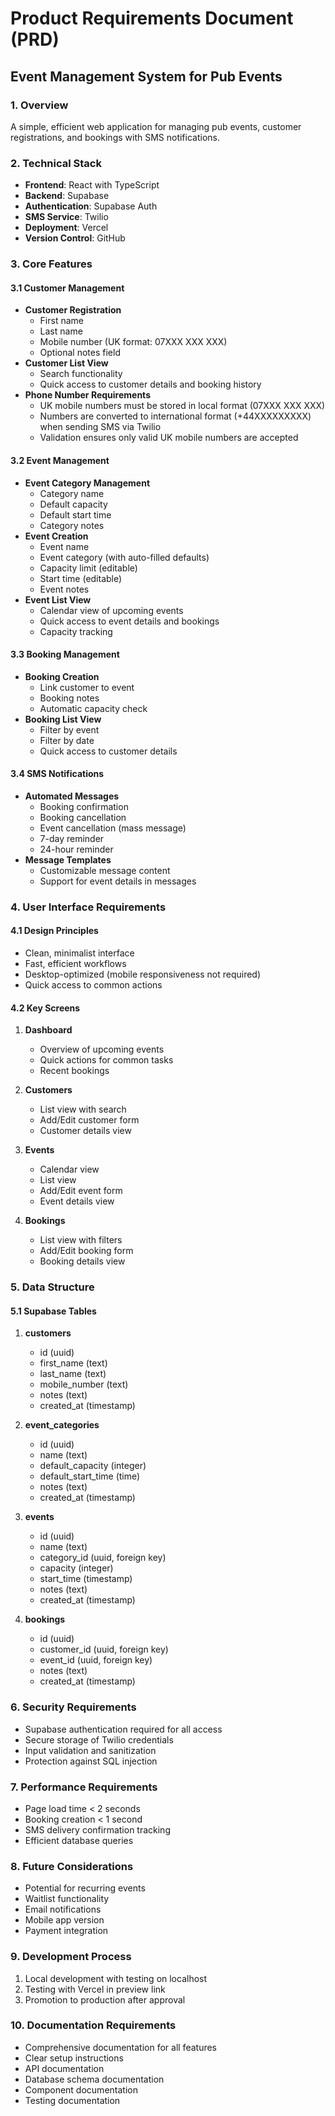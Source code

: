 # Product Requirements Document (PRD)
## Event Management System for Pub Events

### 1. Overview
A simple, efficient web application for managing pub events, customer registrations, and bookings with SMS notifications.

### 2. Technical Stack
- **Frontend**: React with TypeScript
- **Backend**: Supabase
- **Authentication**: Supabase Auth
- **SMS Service**: Twilio
- **Deployment**: Vercel
- **Version Control**: GitHub

### 3. Core Features

#### 3.1 Customer Management
- **Customer Registration**
  - First name
  - Last name
  - Mobile number (UK format: 07XXX XXX XXX)
  - Optional notes field
- **Customer List View**
  - Search functionality
  - Quick access to customer details and booking history
- **Phone Number Requirements**
  - UK mobile numbers must be stored in local format (07XXX XXX XXX)
  - Numbers are converted to international format (+44XXXXXXXXX) when sending SMS via Twilio
  - Validation ensures only valid UK mobile numbers are accepted

#### 3.2 Event Management
- **Event Category Management**
  - Category name
  - Default capacity
  - Default start time
  - Category notes
- **Event Creation**
  - Event name
  - Event category (with auto-filled defaults)
  - Capacity limit (editable)
  - Start time (editable)
  - Event notes
- **Event List View**
  - Calendar view of upcoming events
  - Quick access to event details and bookings
  - Capacity tracking

#### 3.3 Booking Management
- **Booking Creation**
  - Link customer to event
  - Booking notes
  - Automatic capacity check
- **Booking List View**
  - Filter by event
  - Filter by date
  - Quick access to customer details

#### 3.4 SMS Notifications
- **Automated Messages**
  - Booking confirmation
  - Booking cancellation
  - Event cancellation (mass message)
  - 7-day reminder
  - 24-hour reminder
- **Message Templates**
  - Customizable message content
  - Support for event details in messages

### 4. User Interface Requirements

#### 4.1 Design Principles
- Clean, minimalist interface
- Fast, efficient workflows
- Desktop-optimized (mobile responsiveness not required)
- Quick access to common actions

#### 4.2 Key Screens
1. **Dashboard**
   - Overview of upcoming events
   - Quick actions for common tasks
   - Recent bookings

2. **Customers**
   - List view with search
   - Add/Edit customer form
   - Customer details view

3. **Events**
   - Calendar view
   - List view
   - Add/Edit event form
   - Event details view

4. **Bookings**
   - List view with filters
   - Add/Edit booking form
   - Booking details view

### 5. Data Structure

#### 5.1 Supabase Tables
1. **customers**
   - id (uuid)
   - first_name (text)
   - last_name (text)
   - mobile_number (text)
   - notes (text)
   - created_at (timestamp)

2. **event_categories**
   - id (uuid)
   - name (text)
   - default_capacity (integer)
   - default_start_time (time)
   - notes (text)
   - created_at (timestamp)

3. **events**
   - id (uuid)
   - name (text)
   - category_id (uuid, foreign key)
   - capacity (integer)
   - start_time (timestamp)
   - notes (text)
   - created_at (timestamp)

4. **bookings**
   - id (uuid)
   - customer_id (uuid, foreign key)
   - event_id (uuid, foreign key)
   - notes (text)
   - created_at (timestamp)

### 6. Security Requirements
- Supabase authentication required for all access
- Secure storage of Twilio credentials
- Input validation and sanitization
- Protection against SQL injection

### 7. Performance Requirements
- Page load time < 2 seconds
- Booking creation < 1 second
- SMS delivery confirmation tracking
- Efficient database queries

### 8. Future Considerations
- Potential for recurring events
- Waitlist functionality
- Email notifications
- Mobile app version
- Payment integration

### 9. Development Process
1. Local development with testing on localhost
2. Testing with Vercel in preview link
3. Promotion to production after approval

### 10. Documentation Requirements
- Comprehensive documentation for all features
- Clear setup instructions
- API documentation
- Database schema documentation
- Component documentation
- Testing documentation 